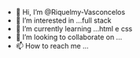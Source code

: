 - 👋 Hi, I’m @Riquelmy-Vasconcelos
- 👀 I’m interested in ...full stack
- 🌱 I’m currently learning ...html e css
- 💞️ I’m looking to collaborate on ...
- 📫 How to reach me ...

<!---
Riquelmy-Vasconcelos/Riquelmy-Vasconcelos is a ✨ special ✨ repository because its `README.md` (this file) appears on your GitHub profile.
You can click the Preview link to take a look at your changes.
--->
